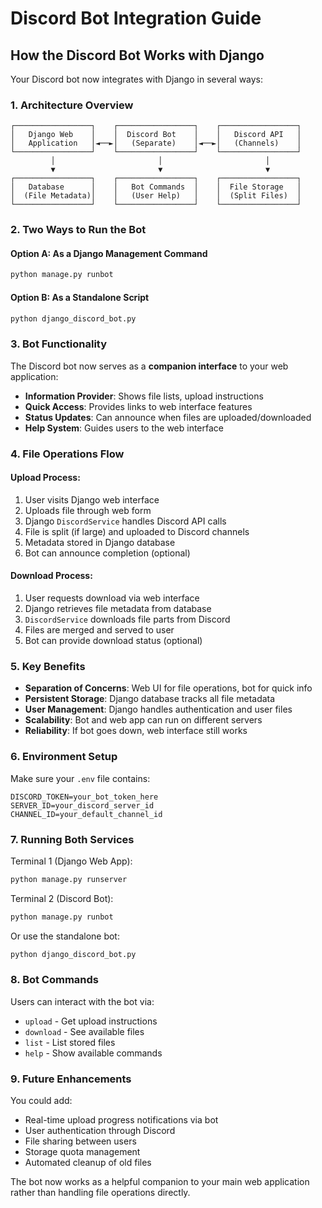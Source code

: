 # Discord Bot Integration Guide

## How the Discord Bot Works with Django

Your Discord bot now integrates with Django in several ways:

### 1. Architecture Overview

```
┌─────────────────┐    ┌─────────────────┐    ┌─────────────────┐
│   Django Web    │    │  Discord Bot    │    │   Discord API   │
│   Application   │◄──►│   (Separate)    │◄──►│   (Channels)    │
└─────────────────┘    └─────────────────┘    └─────────────────┘
         │                       │                       │
         ▼                       ▼                       ▼
┌─────────────────┐    ┌─────────────────┐    ┌─────────────────┐
│   Database      │    │   Bot Commands  │    │  File Storage   │
│  (File Metadata)│    │   (User Help)   │    │  (Split Files)  │
└─────────────────┘    └─────────────────┘    └─────────────────┘
```

### 2. Two Ways to Run the Bot

#### Option A: As a Django Management Command
```bash
python manage.py runbot
```

#### Option B: As a Standalone Script
```bash
python django_discord_bot.py
```

### 3. Bot Functionality

The Discord bot now serves as a **companion interface** to your web application:

- **Information Provider**: Shows file lists, upload instructions
- **Quick Access**: Provides links to web interface features
- **Status Updates**: Can announce when files are uploaded/downloaded
- **Help System**: Guides users to the web interface

### 4. File Operations Flow

#### Upload Process:
1. User visits Django web interface
2. Uploads file through web form
3. Django `DiscordService` handles Discord API calls
4. File is split (if large) and uploaded to Discord channels
5. Metadata stored in Django database
6. Bot can announce completion (optional)

#### Download Process:
1. User requests download via web interface
2. Django retrieves file metadata from database
3. `DiscordService` downloads file parts from Discord
4. Files are merged and served to user
5. Bot can provide download status (optional)

### 5. Key Benefits

- **Separation of Concerns**: Web UI for file operations, bot for quick info
- **Persistent Storage**: Django database tracks all file metadata
- **User Management**: Django handles authentication and user files
- **Scalability**: Bot and web app can run on different servers
- **Reliability**: If bot goes down, web interface still works

### 6. Environment Setup

Make sure your `.env` file contains:
```
DISCORD_TOKEN=your_bot_token_here
SERVER_ID=your_discord_server_id
CHANNEL_ID=your_default_channel_id
```

### 7. Running Both Services

Terminal 1 (Django Web App):
```bash
python manage.py runserver
```

Terminal 2 (Discord Bot):
```bash
python manage.py runbot
```

Or use the standalone bot:
```bash
python django_discord_bot.py
```

### 8. Bot Commands

Users can interact with the bot via:
- `upload` - Get upload instructions
- `download` - See available files
- `list` - List stored files
- `help` - Show available commands

### 9. Future Enhancements

You could add:
- Real-time upload progress notifications via bot
- User authentication through Discord
- File sharing between users
- Storage quota management
- Automated cleanup of old files

The bot now works as a helpful companion to your main web application rather than handling file operations directly.
